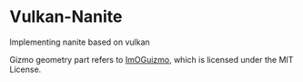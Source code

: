# Vulkan-Nanite
Implementing nanite based on vulkan



Gizmo geometry part refers to [ImOGuizmo](https://github.com/fknfilewalker/imoguizmo), which is licensed under the MIT License.
